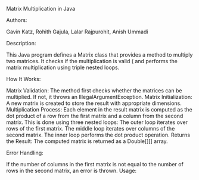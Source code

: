 Matrix Multiplication in Java

Authors:

Gavin Katz, Rohith Gajula, Lalar Rajpurohit, Anish Ummadi

Description:

This Java program defines a Matrix class that provides a method to multiply two matrices. It checks if the multiplication is valid ( and performs the matrix multiplication using triple nested loops.

How It Works:

Matrix Validation: The method first checks whether the matrices can be multiplied. If not, it throws an IllegalArgumentException.
Matrix Initialization: A new matrix is created to store the result with appropriate dimensions.
Multiplication Process:
Each element in the result matrix is computed as the dot product of a row from the first matrix and a column from the second matrix.
This is done using three nested loops:
The outer loop iterates over rows of the first matrix.
The middle loop iterates over columns of the second matrix.
The inner loop performs the dot product operation.
Returns the Result: The computed matrix is returned as a Double[][] array.


Error Handling:

If the number of columns in the first matrix is not equal to the number of rows in the second matrix, an error is thrown.
Usage:

